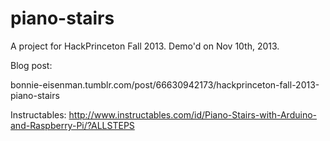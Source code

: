 piano-stairs
============

A project for HackPrinceton Fall 2013. Demo'd on Nov 10th, 2013.

Blog post:

bonnie-eisenman.tumblr.com/post/66630942173/hackprinceton-fall-2013-piano-stairs

Instructables: http://www.instructables.com/id/Piano-Stairs-with-Arduino-and-Raspberry-Pi/?ALLSTEPS
